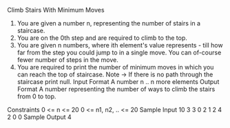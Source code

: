 
Climb Stairs With Minimum Moves

1. You are given a number n, representing the number of stairs in a staircase.
2. You are on the 0th step and are required to climb to the top.
3. You are given n numbers, where ith element's value represents - till how far from the step you 
     could jump to in a single move.  You can of-course fewer number of steps in the move.
4. You are required to print the number of minimum moves in which you can reach the top of 
     staircase.
Note -> If there is no path through the staircase print null.
Input Format
A number n
.. n more elements
Output Format
A number representing the number of ways to climb the stairs from 0 to top.

Constraints
0 <= n <= 20
0 <= n1, n2, .. <= 20
Sample Input
10
3
3
0
2
1
2
4
2
0
0
Sample Output
4